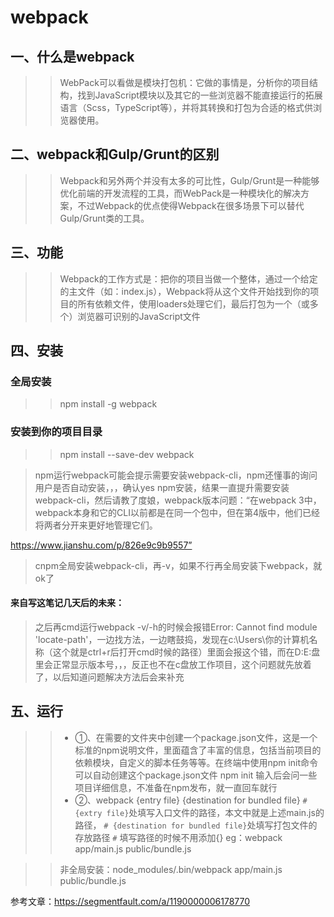 webpack
=======
一、什么是webpack
------

>>WebPack可以看做是模块打包机：它做的事情是，分析你的项目结构，找到JavaScript模块以及其它的一些浏览器不能直接运行的拓展语言（Scss，TypeScript等），并将其转换和打包为合适的格式供浏览器使用。

二、webpack和Gulp/Grunt的区别
-----

>>Webpack和另外两个并没有太多的可比性，Gulp/Grunt是一种能够优化前端的开发流程的工具，而WebPack是一种模块化的解决方案，不过Webpack的优点使得Webpack在很多场景下可以替代Gulp/Grunt类的工具。

三、功能
-----
>>Webpack的工作方式是：把你的项目当做一个整体，通过一个给定的主文件（如：index.js），Webpack将从这个文件开始找到你的项目的所有依赖文件，使用loaders处理它们，最后打包为一个（或多个）浏览器可识别的JavaScript文件	

四、安装
--------

### 全局安装
>> npm install -g webpack

### 安装到你的项目目录
>>npm install --save-dev webpack

>npm运行webpack可能会提示需要安装webpack-cli，npm还懂事的询问用户是否自动安装，，，确认yes npm安装，结果一直提升需要安装webpack-cli，然后请教了度娘，webpack版本问题：“在webpack 3中，webpack本身和它的CLI以前都是在同一个包中，但在第4版中，他们已经将两者分开来更好地管理它们。

https://www.jianshu.com/p/826e9c9b9557”

>cnpm全局安装webpack-cli，再-v，如果不行再全局安装下webpack，就ok了

#### 来自写这笔记几天后的未来：

>之后再cmd运行webpack -v/-h的时候会报错Error: Cannot find module 'locate-path'，一边找方法，一边瞎鼓捣，发现在c:\Users\你的计算机名称（这个就是ctrl+r后打开cmd时候的路径）里面会报这个错，而在D:E:盘里会正常显示版本号，，，反正也不在c盘放工作项目，这个问题就先放着了，以后知道问题解决方法后会来补充

五、运行
-----
 >>* ①、在需要的文件夹中创建一个package.json文件，这是一个标准的npm说明文件，里面蕴含了丰富的信息，包括当前项目的依赖模块，自定义的脚本任务等等。在终端中使用npm init命令可以自动创建这个package.json文件
npm init
输入后会问一些项目详细信息，不准备在npm发布，就一直回车就行
 >>* ②、webpack {entry file} {destination for bundled file}
`# {extry file}`处填写入口文件的路径，本文中就是上述main.js的路径，
`# {destination for bundled file}`处填写打包文件的存放路径
`#` 填写路径的时候不用添加{}
>>eg：webpack app/main.js public/bundle.js

>>非全局安装：node_modules/.bin/webpack app/main.js public/bundle.js

参考文章：https://segmentfault.com/a/1190000006178770
